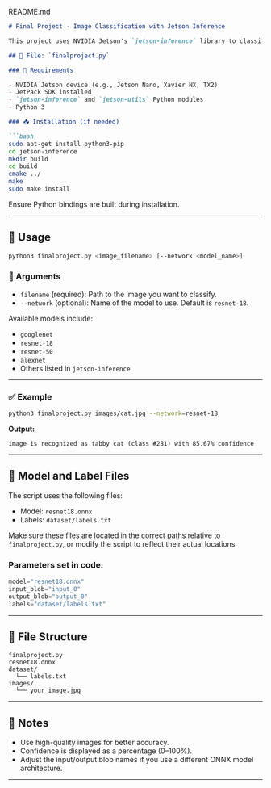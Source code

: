 README.md

````markdown
# Final Project - Image Classification with Jetson Inference

This project uses NVIDIA Jetson's `jetson-inference` library to classify images with a pre-trained deep learning model. The script loads an image and predicts its class label using a specified model (default: `resnet-18`).

## 📄 File: `finalproject.py`

### 🔧 Requirements

- NVIDIA Jetson device (e.g., Jetson Nano, Xavier NX, TX2)
- JetPack SDK installed
- `jetson-inference` and `jetson-utils` Python modules
- Python 3

### 📥 Installation (if needed)

```bash
sudo apt-get install python3-pip
cd jetson-inference
mkdir build
cd build
cmake ../
make
sudo make install
````

Ensure Python bindings are built during installation.

---

## 🚀 Usage

```bash
python3 finalproject.py <image_filename> [--network <model_name>]
```

### 📝 Arguments

* `filename` (required): Path to the image you want to classify.
* `--network` (optional): Name of the model to use. Default is `resnet-18`.

Available models include:

* `googlenet`
* `resnet-18`
* `resnet-50`
* `alexnet`
* Others listed in `jetson-inference`

---

### ✅ Example

```bash
python3 finalproject.py images/cat.jpg --network=resnet-18
```

**Output:**

```
image is recognized as tabby cat (class #281) with 85.67% confidence
```

---

## 🧠 Model and Label Files

The script uses the following files:

* Model: `resnet18.onnx`
* Labels: `dataset/labels.txt`

Make sure these files are located in the correct paths relative to `finalproject.py`, or modify the script to reflect their actual locations.

### Parameters set in code:

```python
model="resnet18.onnx"
input_blob="input_0"
output_blob="output_0"
labels="dataset/labels.txt"
```

---

## 📂 File Structure

```
finalproject.py
resnet18.onnx
dataset/
  └── labels.txt
images/
  └── your_image.jpg
```

---

## 📌 Notes

* Use high-quality images for better accuracy.
* Confidence is displayed as a percentage (0–100%).
* Adjust the input/output blob names if you use a different ONNX model architecture.

---
